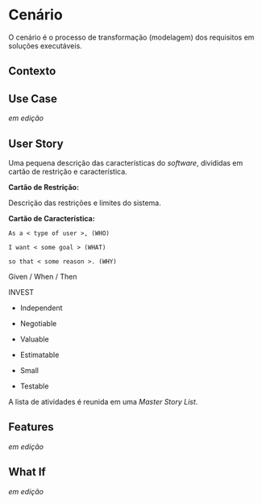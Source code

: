 # Cenário

O cenário é o processo de transformação \(modelagem\) dos requisitos em soluções executáveis.

## Contexto

## Use Case

_em edição_

## User Story

Uma pequena descrição das características do _software_, divididas em cartão de restrição e característica.

**Cartão de Restrição:**

Descrição das restrições e limites do sistema.

**Cartão de Característica:**

`As a < type of user >, (WHO)`

`I want < some goal > (WHAT)`

`so that < some reason >. (WHY)`

Given \/ When \/ Then

INVEST

* Independent

* Negotiable

* Valuable

* Estimatable

* Small

* Testable


A lista de atividades é reunida em uma _Master Story List_.

## Features

_em edição_

## What If

_em edição_

